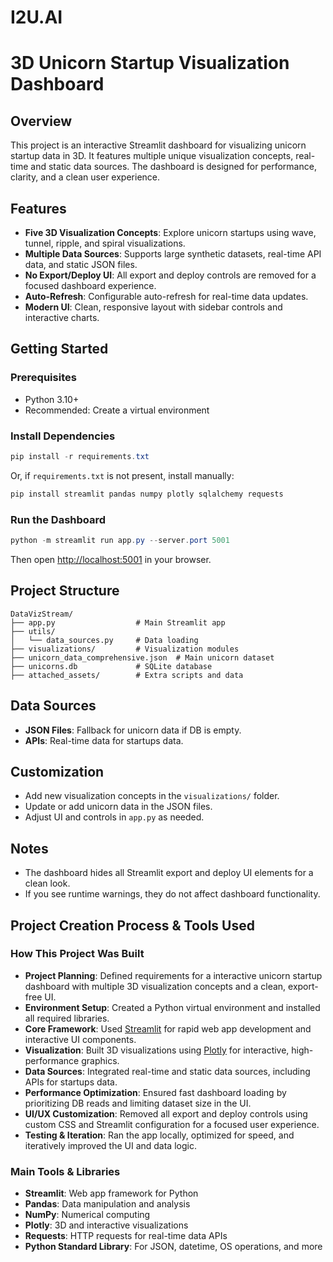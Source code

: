 # I2U.AI

# 3D Unicorn Startup Visualization Dashboard

## Overview
This project is an interactive Streamlit dashboard for visualizing unicorn startup data in 3D. It features multiple unique visualization concepts, real-time and static data sources. The dashboard is designed for performance, clarity, and a clean user experience.

## Features
- **Five 3D Visualization Concepts**: Explore unicorn startups using wave, tunnel, ripple, and spiral visualizations.
- **Multiple Data Sources**: Supports large synthetic datasets, real-time API data, and static JSON files.
- **No Export/Deploy UI**: All export and deploy controls are removed for a focused dashboard experience.
- **Auto-Refresh**: Configurable auto-refresh for real-time data updates.
- **Modern UI**: Clean, responsive layout with sidebar controls and interactive charts.

## Getting Started

### Prerequisites
- Python 3.10+
- Recommended: Create a virtual environment

### Install Dependencies
```powershell
pip install -r requirements.txt
```
Or, if `requirements.txt` is not present, install manually:
```powershell
pip install streamlit pandas numpy plotly sqlalchemy requests
```

### Run the Dashboard
```powershell
python -m streamlit run app.py --server.port 5001
```
Then open [http://localhost:5001](http://localhost:5001) in your browser.

## Project Structure
```
DataVizStream/
├── app.py                  # Main Streamlit app
├── utils/
│   └── data_sources.py     # Data loading 
├── visualizations/         # Visualization modules
├── unicorn_data_comprehensive.json  # Main unicorn dataset
├── unicorns.db             # SQLite database
├── attached_assets/        # Extra scripts and data
```

## Data Sources
- **JSON Files**: Fallback for unicorn data if DB is empty.
- **APIs**: Real-time data for startups data.

## Customization
- Add new visualization concepts in the `visualizations/` folder.
- Update or add unicorn data in the JSON files.
- Adjust UI and controls in `app.py` as needed.

## Notes
- The dashboard hides all Streamlit export and deploy UI elements for a clean look.
- If you see runtime warnings, they do not affect dashboard functionality.

## Project Creation Process & Tools Used

### How This Project Was Built
- **Project Planning**: Defined requirements for a interactive unicorn startup dashboard with multiple 3D visualization concepts and a clean, export-free UI.
- **Environment Setup**: Created a Python virtual environment and installed all required libraries.
- **Core Framework**: Used [Streamlit](https://streamlit.io/) for rapid web app development and interactive UI components.
- **Visualization**: Built 3D visualizations using [Plotly](https://plotly.com/python/) for interactive, high-performance graphics.
- **Data Sources**: Integrated real-time and static data sources, including APIs for startups data.
- **Performance Optimization**: Ensured fast dashboard loading by prioritizing DB reads and limiting dataset size in the UI.
- **UI/UX Customization**: Removed all export and deploy controls using custom CSS and Streamlit configuration for a focused user experience.
- **Testing & Iteration**: Ran the app locally, optimized for speed, and iteratively improved the UI and data logic.

### Main Tools & Libraries
- **Streamlit**: Web app framework for Python
- **Pandas**: Data manipulation and analysis
- **NumPy**: Numerical computing
- **Plotly**: 3D and interactive visualizations
- **Requests**: HTTP requests for real-time data APIs
- **Python Standard Library**: For JSON, datetime, OS operations, and more



